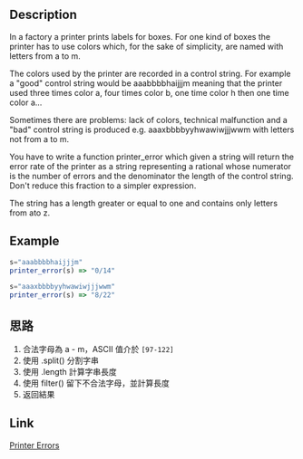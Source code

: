 ## Description
In a factory a printer prints labels for boxes. For one kind of boxes the printer has to use colors which, for the sake of simplicity, are named with letters from a to m.

The colors used by the printer are recorded in a control string. For example a "good" control string would be aaabbbbhaijjjm meaning that the printer used three times color a, four times color b, one time color h then one time color a...

Sometimes there are problems: lack of colors, technical malfunction and a "bad" control string is produced e.g. aaaxbbbbyyhwawiwjjjwwm with letters not from a to m.

You have to write a function printer_error which given a string will return the error rate of the printer as a string representing a rational whose numerator is the number of errors and the denominator the length of the control string. Don't reduce this fraction to a simpler expression.

The string has a length greater or equal to one and contains only letters from ato z.

## Example
```javascript
s="aaabbbbhaijjjm"
printer_error(s) => "0/14"

s="aaaxbbbbyyhwawiwjjjwwm"
printer_error(s) => "8/22"
```

## 思路
1. 合法字母為 a - m，ASCII 值介於 `[97-122]`
2. 使用 .split() 分割字串
3. 使用 .length 計算字串長度
4. 使用 filter() 留下不合法字母，並計算長度
5. 返回結果

## Link
[Printer Errors](https://www.codewars.com/kata/56541980fa08ab47a0000040/train/javascript)